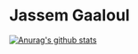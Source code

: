 # Jassem Gaaloul

[![Anurag's github stats](https://github-readme-stats.vercel.app/api?username=jassem-lab)](https://github.com/jassem-lab/github-readme-stats)
